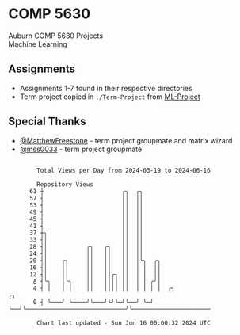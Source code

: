 # COMP 5630
Auburn COMP 5630 Projects  
Machine Learning

## Assignments
- Assignments 1-7 found in their respective directories
- Term project copied in `./Term-Project` from [ML-Project](https://github.com/wumphlett/ML-Project)

## Special Thanks
- [@MatthewFreestone](https://github.com/MatthewFreestone) - term project groupmate and matrix wizard
- [@mss0033](https://github.com/mss0033) - term project groupmate

```

        Total Views per Day from 2024-03-19 to 2024-06-16

        Repository Views
      61 ┼                      ╭╮  ╭╮
      57 ┤                      ││  ││
      53 ┤                      ││  ││
      49 ┤                      ││  ││
      45 ┤                      ││  ││
      41 ┤                      ││  ││
      37 ┼╮                     ││  ││
      33 ┤│                     ││  ││
      28 ┤│           ╭╮   ╭╮   ││  ││
      24 ┤│           ││   ││   ││  ││
      20 ┤│    ╭╮     ││   ││   ││  │╰╮  ╭╮
      16 ┤│    ││     ││   ││   ││  │ │  ││
      12 ┤│    ││     ││   ││╭╮ ││  │ │  ││
       8 ┤╰╮   │╰╮    ││   ││││ ││  │ │ ╭╯│
       4 ┤ │   │ │    ││   ││││ ││  │ │ │ │  ╭╮                            ╭╮
       0 ┤ ╰───╯ ╰────╯╰───╯╰╯╰─╯╰──╯ ╰─╯ ╰──╯╰────────────────────────────╯╰──────────────────────

        Chart last updated - Sun Jun 16 00:00:32 2024 UTC
        
```
